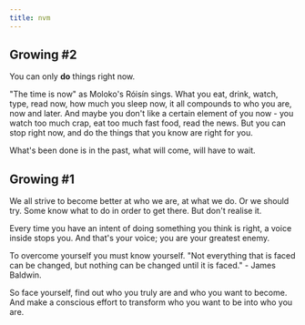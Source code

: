 ```yaml
---
title: nvm
---
```


Growing #2
---

You can only **do** things right now.

"The time is now" as Moloko's Róisín sings. What you eat, drink, watch, type, read now, how much you sleep now, it all compounds to who you are, now and later. And maybe you don't like a certain element of you now - you watch too much crap, eat too much fast food, read the news. But you can stop right now, and do the things that you know are right for you.

What's been done is in the past, what will come, will have to wait.


Growing #1
---

We all strive to become better at who we are, at what we do. Or we should try.
Some know what to do in order to get there. But don't realise it.

Every time you have an intent of doing something you think is right, a voice inside stops you. And that's your voice; you are your greatest enemy.

To overcome yourself you must know yourself.
"Not everything that is faced can be changed, but nothing can be changed until it is faced." - James Baldwin.

So face yourself, find out who you truly are and who you want to become.
And make a conscious effort to transform who you want to be into who you are.